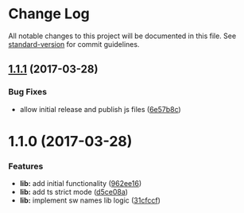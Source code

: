 # Change Log

All notable changes to this project will be documented in this file. See [standard-version](https://github.com/conventional-changelog/standard-version) for commit guidelines.

<a name="1.1.1"></a>
## [1.1.1](https://github.com/Hotell/starwars-ts-names/compare/v1.1.0...v1.1.1) (2017-03-28)


### Bug Fixes

* allow initial release and publish js files ([6e57b8c](https://github.com/Hotell/starwars-ts-names/commit/6e57b8c))



<a name="1.1.0"></a>
# 1.1.0 (2017-03-28)


### Features

* **lib:** add initial functionality ([962ee16](https://github.com/Hotell/starwars-ts-names/commit/962ee16))
* **lib:** add ts strict mode ([d5ce08a](https://github.com/Hotell/starwars-ts-names/commit/d5ce08a))
* **lib:** implement sw names lib logic ([31cfccf](https://github.com/Hotell/starwars-ts-names/commit/31cfccf))
